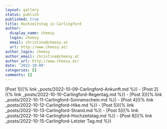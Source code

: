 ```yaml
---
layout: gallery
status: publish
published: true
title: Hochzeitstag in Carlingford
author:
  display_name: cheesy
  login: cheesy
  email: christine@cheesy.at
  url: http://www.cheesy.at/
author_login: cheesy
author_email: christine@cheesy.at
author_url: http://www.cheesy.at/
date: '2022-10-09'
categories: []
comments: []
---
```

[Post 1]({% link _posts/2022-10-09-Carlingford-Ankunft.md %}) - 
[Post 2]({% link _posts/2022-10-10-Carlingford-Regentag.md %}) - 
[Post 3]({% link _posts/2022-10-11-Carlingford-Sonnenschein.md %}) -
[Post 4]({% link _posts/2022-10-12-Carlingford-Hike.md %}) -
[Post 5]({% link _posts/2022-10-13-Carlingford-Strand.md %}) -
[Post 5]({% link _posts/2022-10-14-Carlingford-Hochzeitstag.md %}) -
[Post 6]({% link _posts/2022-10-15-Carlingford-Letzter Tag.md %})

